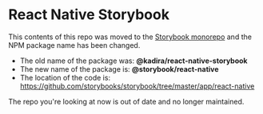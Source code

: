 # React Native Storybook

This contents of this repo was moved to the [Storybook monorepo](https://github.com/storybooks/storybook/) and the NPM package name has been changed.

- The old name of the package was: **@kadira/react-native-storybook**
- The new name of the package is: **@storybook/react-native**
- The location of the code is: https://github.com/storybooks/storybook/tree/master/app/react-native

The repo you're looking at now is out of date and no longer maintained.
